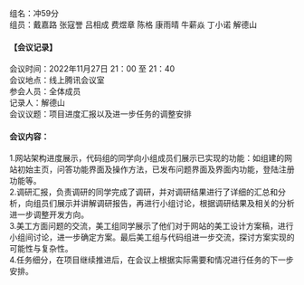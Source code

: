 组名：冲59分<br>
组员：戴嘉路 张寇誉 吕相成 费煜章 陈格 康雨晴 牛薪焱 丁小诺 解德山<br>

#### 【会议记录】
会议时间：2022年11月27日 21：00 至 21：40<br>
会议地点：线上腾讯会议室<br>
参会人员：全体成员<br>
记录人：解德山<br>
会议议题：项目进度汇报以及进一步任务的调整安排<br>

#### 会议内容：
1.网站架构进度展示，代码组的同学向小组成员们展示已实现的功能：如组建的网站初始主页，问答功能界面及操作方法，已发布问题界面及界面内功能，登陆注册功能等。<br>
2.调研汇报，负责调研的同学完成了调研，并对调研结果进行了详细的汇总和分析，向组员们展示并讲解调研报告，再进行小组讨论，根据调研结果及相关的分析进一步调整开发方向。<br>
3.美工方面问题的交流，美工组同学展示了他们对于网站的美工设计方案稿，进行小组间讨论，进一步确定方案。最后美工组与代码组进一步交流，探讨方案实现的可能性与复杂性。<br>
4.任务细分，在项目继续推进后，在会议上根据实际需要和情况进行任务的下一步安排。<br>

